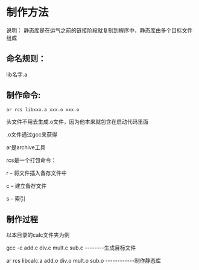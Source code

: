 # 制作方法


说明： 静态库是在运气之前的链接阶段就复制到程序中，静态库由多个目标文件组成

## 命名规则： 

lib名字.a
## 制作命令:  

`ar rcs libxxx.a xxx.o xxx.o`

头文件不用去生成.o文件，因为他本来就包含在启动代码里面

.o文件通过gcc来获得

ar是archive工具

rcs是一个打包命令：

  r – 将文件插入备存文件中
  
  c – 建立备存文件
  
  s – 索引

## 制作过程
以本目录的calc文件夹为例

gcc -c add.c div.c mult.c sub.c  --------生成目标文件

ar rcs libcalc.a add.o div.o mult.o sub.o ------------制作静态库

